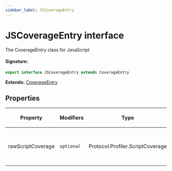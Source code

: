 ```yaml
---
sidebar_label: JSCoverageEntry
---
```


# JSCoverageEntry interface

The CoverageEntry class for JavaScript

#### Signature:

```typescript
export interface JSCoverageEntry extends CoverageEntry
```

**Extends:** [CoverageEntry](./puppeteer.coverageentry.md)

## Properties

<table><thead><tr><th>

Property

</th><th>

Modifiers

</th><th>

Type

</th><th>

Description

</th><th>

Default

</th></tr></thead>
<tbody><tr><td>

<span id="rawscriptcoverage">rawScriptCoverage</span>

</td><td>

`optional`

</td><td>

Protocol.Profiler.ScriptCoverage

</td><td>

Raw V8 script coverage entry.

</td><td>

</td></tr>
</tbody></table>
